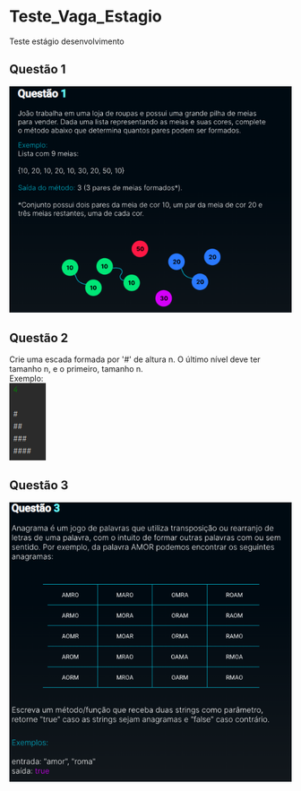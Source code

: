 # Teste_Vaga_Estagio
Teste estágio desenvolvimento

## Questão 1
  ![alt text](1.png)
 
## Questão 2
  Crie uma escada formada por '#' de altura n. O último nível deve ter tamanho n, e o primeiro, tamanho n. <br>
  Exemplo: <br>
  ![alt text](2.png)

## Questão 3
  ![alt text](3.png)
